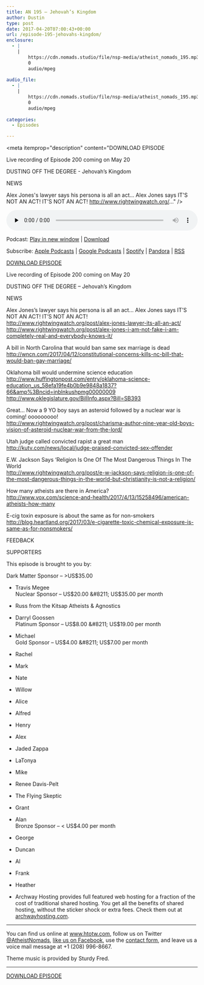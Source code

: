 ```yaml
---
title: AN 195 – Jehovah’s Kingdom
author: Dustin
type: post
date: 2017-04-20T07:00:43+00:00
url: /episode-195-jehovahs-kingdom/
enclosure:
  - |
    |
        https://cdn.nomads.studio/file/nsp-media/atheist_nomads_195.mp3
        0
        audio/mpeg
        
audio_file:
  - |
    |
        https://cdn.nomads.studio/file/nsp-media/atheist_nomads_195.mp3
        0
        audio/mpeg
        
categories:
  - Episodes

---
```

<div itemscope itemtype="http://schema.org/AudioObject">
  <meta itemprop="name" content="Episode 195 &#8211; Jehovah’s Kingdom" />
  
  <meta itemprop="uploadDate" content="2017-04-20T01:00:43-06:00" />
  
  <meta itemprop="encodingFormat" content="audio/mpeg" />
  
  <meta itemprop="description" content="DOWNLOAD EPISODE

Live recording of Episode 200 coming on May 20

DUSTING OFF THE DEGREE - Jehovah’s Kingdom

NEWS

Alex Jones's lawyer says his persona is all an act... Alex Jones says IT'S NOT AN ACT! IT'S NOT AN ACT!
http://www.rightwingwatch.org/..." />
  
  <meta itemprop="contentUrl" content="https://dts.podtrac.com/redirect.mp3/cdn.nomads.studio/file/nsp-media/atheist_nomads_195.mp3" />
  </p> 
  
  <div class="powerpress_player" id="powerpress_player_8458">
    <audio class="wp-audio-shortcode" id="audio-1528-202" preload="none" style="width: 100%;" controls="controls"><source type="audio/mpeg" src="https://dts.podtrac.com/redirect.mp3/cdn.nomads.studio/file/nsp-media/atheist_nomads_195.mp3?_=202" /><a href="https://dts.podtrac.com/redirect.mp3/cdn.nomads.studio/file/nsp-media/atheist_nomads_195.mp3">https://dts.podtrac.com/redirect.mp3/cdn.nomads.studio/file/nsp-media/atheist_nomads_195.mp3</a></audio>
  </div>
</div>

<p class="powerpress_links powerpress_links_mp3">
  Podcast: <a href="https://dts.podtrac.com/redirect.mp3/cdn.nomads.studio/file/nsp-media/atheist_nomads_195.mp3" class="powerpress_link_pinw" target="_blank" title="Play in new window" onclick="return powerpress_pinw('https://htotw.com/?powerpress_pinw=1528-podcast');" rel="nofollow">Play in new window</a> | <a href="https://dts.podtrac.com/redirect.mp3/cdn.nomads.studio/file/nsp-media/atheist_nomads_195.mp3" class="powerpress_link_d" title="Download" rel="nofollow" download="atheist_nomads_195.mp3">Download</a>
</p>

<p class="powerpress_links powerpress_subscribe_links">
  Subscribe: <a href="https://podcasts.apple.com/us/podcast/humanists-take-on-the-world/id530050098?mt=2&ls=1" class="powerpress_link_subscribe powerpress_link_subscribe_itunes" target="_blank" title="Subscribe on Apple Podcasts" rel="nofollow">Apple Podcasts</a> | <a href="https://www.google.com/podcasts?feed=aHR0cDovL2F0aGVpc3Rub21hZHMubGlic3luLmNvbS9yc3M%3D" class="powerpress_link_subscribe powerpress_link_subscribe_googleplay" target="_blank" title="Subscribe on Google Podcasts" rel="nofollow">Google Podcasts</a> | <a href="https://open.spotify.com/show/3LzK2xZGike6Tc1GEMtMbr?si=LieN9SNuTpq96smuaUsH8A" class="powerpress_link_subscribe powerpress_link_subscribe_spotify" target="_blank" title="Subscribe on Spotify" rel="nofollow">Spotify</a> | <a href="https://www.pandora.com/podcast/atheist-nomads/PC:10122?corr=62071012&part=ug" class="powerpress_link_subscribe powerpress_link_subscribe_pandora" target="_blank" title="Subscribe on Pandora" rel="nofollow">Pandora</a> | <a href="https://htotw.com/feed/podcast/" class="powerpress_link_subscribe powerpress_link_subscribe_rss" target="_blank" title="Subscribe via RSS" rel="nofollow">RSS</a>
</p>

<center>
</center>

<a href="https://dts.podtrac.com/redirect.mp3/cdn.nomads.studio/file/nsp-media/atheist_nomads_195.mp3" target="_blank" rel="noopener">DOWNLOAD EPISODE</a>

Live recording of Episode 200 coming on May 20

DUSTING OFF THE DEGREE &#8211; Jehovah’s Kingdom

NEWS

Alex Jones&#8217;s lawyer says his persona is all an act&#8230; Alex Jones says IT&#8217;S NOT AN ACT! IT&#8217;S NOT AN ACT!  
<a href="http://www.rightwingwatch.org/post/alex-jones-lawyer-its-all-an-act/" target="_blank" rel="noopener">http://www.rightwingwatch.org/post/alex-jones-lawyer-its-all-an-act/</a>  
<a href="http://www.rightwingwatch.org/post/alex-jones-i-am-not-fake-i-am-completely-real-and-everybody-knows-it/" target="_blank" rel="noopener">http://www.rightwingwatch.org/post/alex-jones-i-am-not-fake-i-am-completely-real-and-everybody-knows-it/</a>

A bill in North Carolina that would ban same sex marriage is dead  
<a href="http://wncn.com/2017/04/12/constitutional-concerns-kills-nc-bill-that-would-ban-gay-marriage/" target="_blank" rel="noopener">http://wncn.com/2017/04/12/constitutional-concerns-kills-nc-bill-that-would-ban-gay-marriage/</a>

Oklahoma bill would undermine science education  
<a href="http://www.huffingtonpost.com/entry/oklahoma-science-education_us_58efa19fe4b0b9e9848a1837?66&amp%3Bncid=inblnkushpmg00000009" target="_blank" rel="noopener">http://www.huffingtonpost.com/entry/oklahoma-science-education_us_58efa19fe4b0b9e9848a1837?66&amp%3Bncid=inblnkushpmg00000009</a>  
<a href="http://www.oklegislature.gov/BillInfo.aspx?Bill=SB393" target="_blank" rel="noopener">http://www.oklegislature.gov/BillInfo.aspx?Bill=SB393</a>

Great&#8230; Now a 9 YO boy says an asteroid followed by a nuclear war is coming! ooooooooo!  
<a href="http://www.rightwingwatch.org/post/charisma-author-nine-year-old-boys-vision-of-asteroid-nuclear-war-from-the-lord/" target="_blank" rel="noopener">http://www.rightwingwatch.org/post/charisma-author-nine-year-old-boys-vision-of-asteroid-nuclear-war-from-the-lord/</a>

Utah judge called convicted rapist a great man  
<a href="http://kutv.com/news/local/judge-praised-convicted-sex-offender" target="_blank" rel="noopener">http://kutv.com/news/local/judge-praised-convicted-sex-offender</a>

E.W. Jackson Says &#8216;Religion Is One Of The Most Dangerous Things In The World  
<a href="http://www.rightwingwatch.org/post/e-w-jackson-says-religion-is-one-of-the-most-dangerous-things-in-the-world-but-christianity-is-not-a-religion/" target="_blank" rel="noopener">http://www.rightwingwatch.org/post/e-w-jackson-says-religion-is-one-of-the-most-dangerous-things-in-the-world-but-christianity-is-not-a-religion/</a>

How many atheists are there in America?  
<a href="http://www.vox.com/science-and-health/2017/4/13/15258496/american-atheists-how-many" target="_blank" rel="noopener">http://www.vox.com/science-and-health/2017/4/13/15258496/american-atheists-how-many</a>

E-cig toxin exposure is about the same as for non-smokers  
<a href="http://blog.heartland.org/2017/03/e-cigarette-toxic-chemical-exposure-is-same-as-for-nonsmokers/" target="_blank" rel="noopener">http://blog.heartland.org/2017/03/e-cigarette-toxic-chemical-exposure-is-same-as-for-nonsmokers/</a>

FEEDBACK

SUPPORTERS

This episode is brought to you by:

Dark Matter Sponsor &#8211; >US$35.00  
* Travis Megee  
Nuclear Sponsor &#8211; US$20.00 &#8211; US$35.00 per month  
* Russ from the Kitsap Atheists & Agnostics  
* Darryl Goossen  
Platinum Sponsor &#8211; US$8.00 &#8211; US$19.00 per month  
* Michael  
Gold Sponsor &#8211; US$4.00 &#8211; US$7.00 per month  
* Rachel  
* Mark  
* Nate  
* Willow  
* Alice  
* Alfred  
* Henry  
* Alex  
* Jaded Zappa  
* LaTonya  
* Mike  
* Renee Davis-Pelt  
* The Flying Skeptic  
* Grant  
* Alan  
Bronze Sponsor &#8211; < US$4.00 per month  
* George  
* Duncan  
* Al  
* Frank  
* Heather

* Archway Hosting provides full featured web hosting for a fraction of the cost of traditional shared hosting. You get all the benefits of shared hosting, without the sticker shock or extra fees. Check them out at <a href="http://archwayhosting.com/" target="_blank" rel="noopener">archwayhosting.com</a>.

<hr width="500" />

You can find us online at <a href="https://www.htotw.com/" target="_blank" rel="noopener">www.htotw.com</a>, follow us on Twitter <a href="https://htotw.com/twitter" target="_blank" rel="noopener">@AtheistNomads</a>, <a href="https://htotw.com/facebook" target="_blank" rel="noopener">like us on Facebook</a>, use the [contact form](https://htotw.com/contact), and leave us a voice mail message at +1 (208) 996-8667.

Theme music is provided by Sturdy Fred.

<hr width="”500”" />

<a href="https://dts.podtrac.com/redirect.mp3/cdn.nomads.studio/file/nsp-media/atheist_nomads_195.mp3" target="_blank" rel="noopener">DOWNLOAD EPISODE</a>